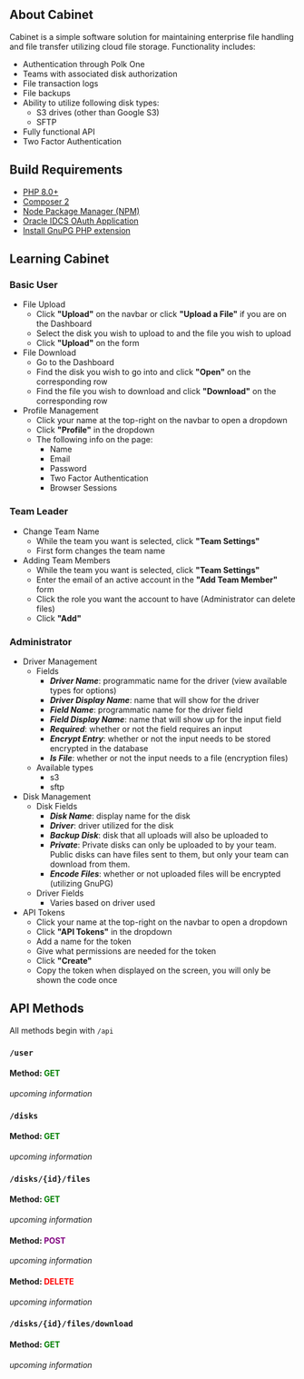 ## About Cabinet

Cabinet is a simple software solution for maintaining enterprise file handling and file transfer utilizing cloud file storage.  Functionality includes:

- Authentication through Polk One
- Teams with associated disk authorization
- File transaction logs
- File backups
- Ability to utilize following disk types:
    - S3 drives (other than Google S3)
    - SFTP
- Fully functional API
- Two Factor Authentication

## Build Requirements

- [PHP 8.0+](https://www.php.net/)
- [Composer 2](https://getcomposer.org/doc/00-intro.md#installation-linux-unix-macos)
- [Node Package Manager (NPM)](https://www.npmjs.com/)
- [Oracle IDCS OAuth Application](https://docs.oracle.com/en/cloud/paas/identity-cloud/uaids/add-confidential-application.html)
- [Install GnuPG PHP extension](https://serverpilot.io/docs/how-to-install-the-php-gnupg-extension/)

## Learning Cabinet

### Basic User

- File Upload
    - Click **"Upload"** on the navbar or click **"Upload a File"** if you are on the Dashboard
    - Select the disk you wish to upload to and the file you wish to upload
    - Click **"Upload"** on the form
- File Download
    - Go to the Dashboard
    - Find the disk you wish to go into and click **"Open"** on the corresponding row
    - Find the file you wish to download and click **"Download"** on the corresponding row
- Profile Management
    - Click your name at the top-right on the navbar to open a dropdown
    - Click **"Profile"** in the dropdown
    - The following info on the page:
        - Name
        - Email
        - Password
        - Two Factor Authentication
        - Browser Sessions

### Team Leader

- Change Team Name
    - While the team you want is selected, click **"Team Settings"**
    - First form changes the team name
- Adding Team Members
    - While the team you want is selected, click **"Team Settings"**
    - Enter the email of an active account in the **"Add Team Member"** form
    - Click the role you want the account to have (Administrator can delete files)
    - Click **"Add"**

### Administrator

- Driver Management
    - Fields
        - ***Driver Name***: programmatic name for the driver (view available types for options)
        - ***Driver Display Name***: name that will show for the driver
        - ***Field Name***: programmatic name for the driver field
        - ***Field Display Name***: name that will show up for the input field
        - ***Required***: whether or not the field requires an input
        - ***Encrypt Entry***: whether or not the input needs to be stored encrypted in the database
        - ***Is File***: whether or not the input needs to a file (encryption files)
    - Available types
        - s3
        - sftp
- Disk Management
    - Disk Fields
        - ***Disk Name***: display name for the disk
        - ***Driver***: driver utilized for the disk
        - ***Backup Disk***: disk that all uploads will also be uploaded to
        - ***Private***: Private disks can only be uploaded to by your team. Public disks can have files sent to them, but only your team can download from them.
        - ***Encode Files***: whether or not uploaded files will be encrypted (utilizing GnuPG)
    - Driver Fields
        - Varies based on driver used
- API Tokens
    - Click your name at the top-right on the navbar to open a dropdown
    - Click **"API Tokens"** in the dropdown
    - Add a name for the token
    - Give what permissions are needed for the token
    - Click **"Create"**
    - Copy the token when displayed on the screen, you will only be shown the code once

## API Methods

All methods begin with `/api`

### `/user`

#### Method: <font color="green">GET</font>

*upcoming information*

### `/disks`

#### Method: <font color="green">GET</font>

*upcoming information*

### `/disks/{id}/files`

#### Method: <font color="green">GET</font>

*upcoming information*

#### Method: <font color="purple">POST</font>

*upcoming information*

#### Method: <font color="red">DELETE</font>

*upcoming information*

### `/disks/{id}/files/download`

#### Method: <font color="green">GET</font>

*upcoming information*